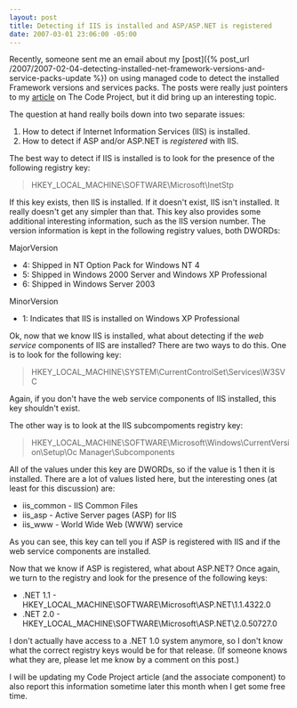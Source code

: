 ```yaml
---
layout: post
title: Detecting if IIS is installed and ASP/ASP.NET is registered
date: 2007-03-01 23:06:00 -05:00
---
```


Recently, someone sent me an email about my [post]({% post_url /2007/2007-02-04-detecting-installed-net-framework-versions-and-service-packs-update %}) on using managed code to detect the installed Framework versions and services packs. The posts were really just pointers to my [article](http://www.codeproject.com/useritems/frameworkversiondetection.asp?msg=1903766 "Using managed code to detect what .NET Framework versions and service packs are installed") on The Code Project, but it did bring up an interesting topic.

The question at hand really boils down into two separate issues:

1.  How to detect if Internet Information Services (IIS) is installed.
2.  How to detect if ASP and/or ASP.NET is *registered* with IIS. 

The best way to detect if IIS is installed is to look for the presence of the following registry key:

> HKEY_LOCAL_MACHINE\SOFTWARE\Microsoft\InetStp

If this key exists, then IIS is installed. If it doesn't exist, IIS isn't installed. It really doesn't get any simpler than that. This key also provides some additional interesting information, such as the IIS version number. The version information is kept in the following registry values, both DWORDs:

MajorVersion

*   4: Shipped in NT Option Pack for Windows NT 4
*   5: Shipped in Windows 2000 Server and Windows XP Professional
*   6: Shipped in Windows Server 2003 

MinorVersion

*   1: Indicates that IIS is installed on Windows XP Professional 

Ok, now that we know IIS is installed, what about detecting if the *web service* components of IIS are installed? There are two ways to do this. One is to look for the following key:

> HKEY_LOCAL_MACHINE\SYSTEM\CurrentControlSet\Services\W3SVC

Again, if you don't have the web service components of IIS installed, this key shouldn't exist. 

The other way is to look at the IIS subcompoments registry key:

> HKEY_LOCAL_MACHINE\SOFTWARE\Microsoft\Windows\CurrentVersion\Setup\Oc Manager\Subcomponents

All of the values under this key are DWORDs, so if the value is 1 then it is installed. There are a lot of values listed here, but the interesting ones (at least for this discussion) are:

*   iis_common - IIS Common Files
*   iis_asp - Active Server pages (ASP) for IIS
*   iis_www - World Wide Web (WWW) service 

As you can see, this key can tell you if ASP is registered with IIS and if the web service components are installed.

Now that we know if ASP is registered, what about ASP.NET? Once again, we turn to the registry and look for the presence of the following keys:

*   .NET 1.1 - HKEY_LOCAL_MACHINE\SOFTWARE\Microsoft\ASP.NET\1.1.4322.0
*   .NET 2.0 - HKEY_LOCAL_MACHINE\SOFTWARE\Microsoft\ASP.NET\2.0.50727.0 

I don't actually have access to a .NET 1.0 system anymore, so I don't know what the correct registry keys would be for that release. (If someone knows what they are, please let me know by a comment on this post.)

I will be updating my Code Project article (and the associate component) to also report this information sometime later this month when I get some free time.
